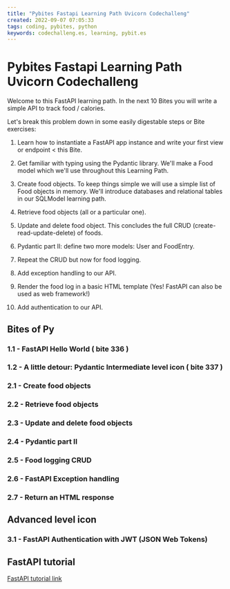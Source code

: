 ```yaml
---
title: "Pybites Fastapi Learning Path Uvicorn Codechalleng"
created: 2022-09-07 07:05:33
tags: coding, pybites, python
keywords: codechalleng.es, learning, pybit.es
---
```


# Pybites Fastapi Learning Path Uvicorn Codechalleng

Welcome to this FastAPI learning path. In the next 10 Bites you will write a simple API to track food / calories.

Let's break this problem down in some easily digestable steps or Bite exercises:

1. Learn how to instantiate a FastAPI app instance and write your first view or endpoint < this Bite.

2. Get familiar with typing using the Pydantic library. We'll make a Food model which we'll use throughout this Learning Path.

3. Create food objects. To keep things simple we will use a simple list of Food objects in memory. We'll introduce databases and relational tables in our SQLModel learning path.

4. Retrieve food objects (all or a particular one).

5. Update and delete food object. This concludes the full CRUD (create-read-update-delete) of foods.

6. Pydantic part II: define two more models: User and FoodEntry.

7. Repeat the CRUD but now for food logging.

8. Add exception handling to our API.

9. Render the food log in a basic HTML template (Yes! FastAPI can also be used as web framework!)

10. Add authentication to our API.

## Bites of Py

### 1.1 - FastAPI Hello World ( bite 336 )
### 1.2 - A little detour: Pydantic Intermediate level icon ( bite 337 )
### 2.1 - Create food objects
### 2.2 - Retrieve food objects
### 2.3 - Update and delete food objects
### 2.4 - Pydantic part II
### 2.5 - Food logging CRUD
### 2.6 - FastAPI Exception handling
### 2.7 - Return an HTML response

## Advanced level icon

### 3.1 - FastAPI Authentication with JWT (JSON Web Tokens)

## FastAPI tutorial

[FastAPI tutorial link](https://fastapi.tiangolo.com/tutorial/)
